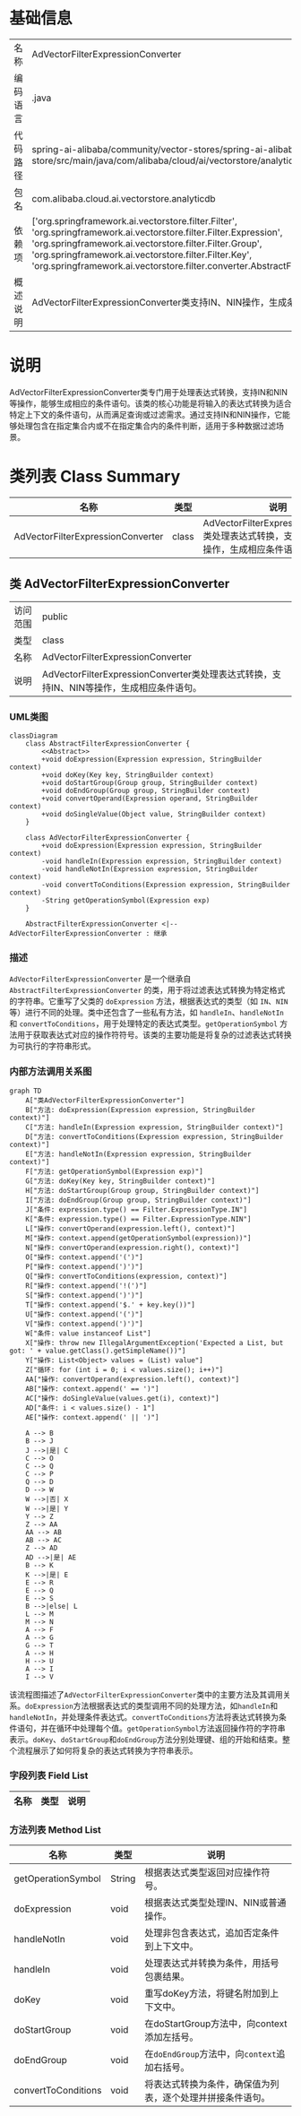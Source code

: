 # 基础信息

|      |      |
|------|------|
| 名称 | AdVectorFilterExpressionConverter |
| 编码语言 | .java |
| 代码路径 | spring-ai-alibaba/community/vector-stores/spring-ai-alibaba-starter-analyticdb-store/src/main/java/com/alibaba/cloud/ai/vectorstore/analyticdb/AdVectorFilterExpressionConverter.java |
| 包名 | com.alibaba.cloud.ai.vectorstore.analyticdb |
| 依赖项 | ['org.springframework.ai.vectorstore.filter.Filter', 'org.springframework.ai.vectorstore.filter.Filter.Expression', 'org.springframework.ai.vectorstore.filter.Filter.Group', 'org.springframework.ai.vectorstore.filter.Filter.Key', 'org.springframework.ai.vectorstore.filter.converter.AbstractFilterExpressionConverter', 'java.util.List'] |
| 概述说明 | AdVectorFilterExpressionConverter类支持IN、NIN操作，生成条件语句。 |

# 说明

AdVectorFilterExpressionConverter类专门用于处理表达式转换，支持IN和NIN等操作，能够生成相应的条件语句。该类的核心功能是将输入的表达式转换为适合特定上下文的条件语句，从而满足查询或过滤需求。通过支持IN和NIN操作，它能够处理包含在指定集合内或不在指定集合内的条件判断，适用于多种数据过滤场景。

# 类列表 Class Summary

| 名称   | 类型  | 说明 |
|-------|------|-------------|
| AdVectorFilterExpressionConverter | class | AdVectorFilterExpressionConverter类处理表达式转换，支持IN、NIN等操作，生成相应条件语句。 |



## 类 AdVectorFilterExpressionConverter

|      |      |
|------|------|
| 访问范围 | public |
| 类型 | class |
| 名称 | AdVectorFilterExpressionConverter |
| 说明 | AdVectorFilterExpressionConverter类处理表达式转换，支持IN、NIN等操作，生成相应条件语句。 |


### UML类图

```mermaid
classDiagram
    class AbstractFilterExpressionConverter {
        <<Abstract>>
        +void doExpression(Expression expression, StringBuilder context)
        +void doKey(Key key, StringBuilder context)
        +void doStartGroup(Group group, StringBuilder context)
        +void doEndGroup(Group group, StringBuilder context)
        +void convertOperand(Expression operand, StringBuilder context)
        +void doSingleValue(Object value, StringBuilder context)
    }

    class AdVectorFilterExpressionConverter {
        +void doExpression(Expression expression, StringBuilder context)
        -void handleIn(Expression expression, StringBuilder context)
        -void handleNotIn(Expression expression, StringBuilder context)
        -void convertToConditions(Expression expression, StringBuilder context)
        -String getOperationSymbol(Expression exp)
    }

    AbstractFilterExpressionConverter <|-- AdVectorFilterExpressionConverter : 继承
```

### 描述
`AdVectorFilterExpressionConverter` 是一个继承自 `AbstractFilterExpressionConverter` 的类，用于将过滤表达式转换为特定格式的字符串。它重写了父类的 `doExpression` 方法，根据表达式的类型（如 `IN`、`NIN` 等）进行不同的处理。类中还包含了一些私有方法，如 `handleIn`、`handleNotIn` 和 `convertToConditions`，用于处理特定的表达式类型。`getOperationSymbol` 方法用于获取表达式对应的操作符符号。该类的主要功能是将复杂的过滤表达式转换为可执行的字符串形式。


### 内部方法调用关系图

```mermaid
graph TD
    A["类AdVectorFilterExpressionConverter"]
    B["方法: doExpression(Expression expression, StringBuilder context)"]
    C["方法: handleIn(Expression expression, StringBuilder context)"]
    D["方法: convertToConditions(Expression expression, StringBuilder context)"]
    E["方法: handleNotIn(Expression expression, StringBuilder context)"]
    F["方法: getOperationSymbol(Expression exp)"]
    G["方法: doKey(Key key, StringBuilder context)"]
    H["方法: doStartGroup(Group group, StringBuilder context)"]
    I["方法: doEndGroup(Group group, StringBuilder context)"]
    J["条件: expression.type() == Filter.ExpressionType.IN"]
    K["条件: expression.type() == Filter.ExpressionType.NIN"]
    L["操作: convertOperand(expression.left(), context)"]
    M["操作: context.append(getOperationSymbol(expression))"]
    N["操作: convertOperand(expression.right(), context)"]
    O["操作: context.append('(')"]
    P["操作: context.append(')')"]
    Q["操作: convertToConditions(expression, context)"]
    R["操作: context.append('!(')"]
    S["操作: context.append(')')"]
    T["操作: context.append('$.' + key.key())"]
    U["操作: context.append('(')"]
    V["操作: context.append(')')"]
    W["条件: value instanceof List"]
    X["操作: throw new IllegalArgumentException('Expected a List, but got: ' + value.getClass().getSimpleName())"]
    Y["操作: List<Object> values = (List) value"]
    Z["循环: for (int i = 0; i < values.size(); i++)"]
    AA["操作: convertOperand(expression.left(), context)"]
    AB["操作: context.append(' == ')"]
    AC["操作: doSingleValue(values.get(i), context)"]
    AD["条件: i < values.size() - 1"]
    AE["操作: context.append(' || ')"]

    A --> B
    B --> J
    J -->|是| C
    C --> O
    C --> Q
    C --> P
    Q --> D
    D --> W
    W -->|否| X
    W -->|是| Y
    Y --> Z
    Z --> AA
    AA --> AB
    AB --> AC
    Z --> AD
    AD -->|是| AE
    B --> K
    K -->|是| E
    E --> R
    E --> Q
    E --> S
    B -->|else| L
    L --> M
    M --> N
    A --> F
    A --> G
    G --> T
    A --> H
    H --> U
    A --> I
    I --> V
```

该流程图描述了`AdVectorFilterExpressionConverter`类中的主要方法及其调用关系。`doExpression`方法根据表达式的类型调用不同的处理方法，如`handleIn`和`handleNotIn`，并处理条件表达式。`convertToConditions`方法将表达式转换为条件语句，并在循环中处理每个值。`getOperationSymbol`方法返回操作符的字符串表示。`doKey`、`doStartGroup`和`doEndGroup`方法分别处理键、组的开始和结束。整个流程展示了如何将复杂的表达式转换为字符串表示。

### 字段列表 Field List

| 名称  | 类型  | 说明 |
|-------|-------|------|

### 方法列表 Method List

| 名称  | 类型  | 说明 |
|-------|-------|------|
| getOperationSymbol | String | 根据表达式类型返回对应操作符号。 |
| doExpression | void | 根据表达式类型处理IN、NIN或普通操作。 |
| handleNotIn | void | 处理非包含表达式，追加否定条件到上下文中。 |
| handleIn | void | 处理表达式并转换为条件，用括号包裹结果。 |
| doKey | void | 重写doKey方法，将键名附加到上下文中。 |
| doStartGroup | void | 在doStartGroup方法中，向context添加左括号。 |
| doEndGroup | void | 在`doEndGroup`方法中，向`context`追加右括号。 |
| convertToConditions | void | 将表达式转换为条件，确保值为列表，逐个处理并拼接条件语句。 |




